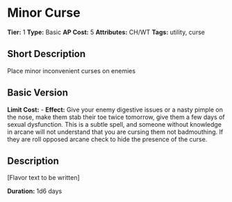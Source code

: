 # Minor Curse

**Tier:** 1
**Type:** Basic
**AP Cost:** 5
**Attributes:** CH/WT
**Tags:** utility, curse

## Short Description
Place minor inconvenient curses on enemies

## Basic Version
**Limit Cost:** -
**Effect:** Give your enemy digestive issues or a nasty pimple on the nose, make them stab their toe twice tomorrow, give them a few days of sexual dysfunction. This is a subtle spell, and someone without knowledge in arcane will not understand that you are cursing them not badmouthing. If they are roll opposed arcane check to hide the presence of the curse.

## Description
[Flavor text to be written]

**Duration:** 1d6 days